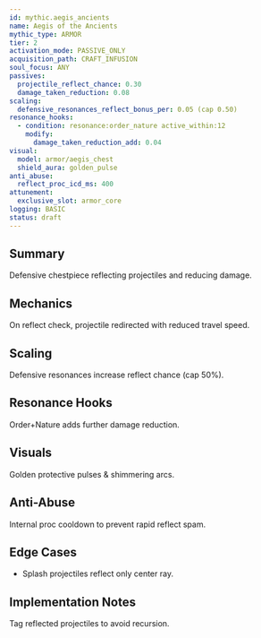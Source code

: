```yaml
---
id: mythic.aegis_ancients
name: Aegis of the Ancients
mythic_type: ARMOR
tier: 2
activation_mode: PASSIVE_ONLY
acquisition_path: CRAFT_INFUSION
soul_focus: ANY
passives:
  projectile_reflect_chance: 0.30
  damage_taken_reduction: 0.08
scaling:
  defensive_resonances_reflect_bonus_per: 0.05 (cap 0.50)
resonance_hooks:
  - condition: resonance:order_nature active_within:12
    modify:
      damage_taken_reduction_add: 0.04
visual:
  model: armor/aegis_chest
  shield_aura: golden_pulse
anti_abuse:
  reflect_proc_icd_ms: 400
attunement:
  exclusive_slot: armor_core
logging: BASIC
status: draft
---
```

## Summary
Defensive chestpiece reflecting projectiles and reducing damage.

## Mechanics
On reflect check, projectile redirected with reduced travel speed.

## Scaling
Defensive resonances increase reflect chance (cap 50%).

## Resonance Hooks
Order+Nature adds further damage reduction.

## Visuals
Golden protective pulses & shimmering arcs.

## Anti-Abuse
Internal proc cooldown to prevent rapid reflect spam.

## Edge Cases
* Splash projectiles reflect only center ray.

## Implementation Notes
Tag reflected projectiles to avoid recursion.
